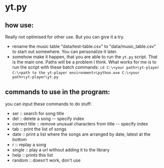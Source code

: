 yt.py
=====

how use:
--------
Really not optimised for other use. But you can give it a try.
 - rename the music table "data/test-table.csv" to "data/music_table.csv" to
 start out somewhere. You can personalize it later.
 - somehow make it happen, that you are able to run the `yt.py` script. That is
 the main one. Paths will be a problem I think. What works for me is to run the
 script with these batch commands:
    `cd C:\<your path>\yt-player`
    `C:\<path to the yt-player environment>\python.exe C:\<your path>\yt-player\yt.py`

commands to use in the program:
-------------------------------
you can input these commands to do stuff:
 - ser :: search for song title
 - del :: delete a song -- specify index
 - correct title :: remove unusual characters from title  -- specify index
 - tab :: print the list of songs
 - date :: print a list where the songs are arranged by date, latest at the bottom
 - r :: replay a song
 - single :: play a url without adding it to the library
 - help :: prints this list
 - random :: doesn't work, don't use